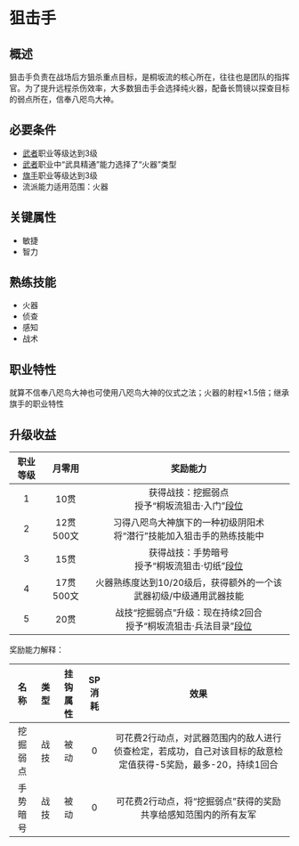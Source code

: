 # 狙击手

## 概述

狙击手负责在战场后方狙杀重点目标，是桐坂流的核心所在，往往也是团队的指挥官。为了提升远程杀伤效率，大多数狙击手会选择纯火器，配备长筒镜以探查目标的弱点所在，信奉八咫鸟大神。

## 必要条件

* <a href="../../../basicJob/Warrior" target="_blank">武者</a>职业等级达到3级
* <a href="../../../basicJob/Warrior" target="_blank">武者</a>职业中“武具精通”能力选择了“火器”类型
* <a href="../../../basicJob/Standard-bearer" target="_blank">旗手</a>职业等级达到3级
* 流派能力适用范围：火器

## 关键属性

* 敏捷
* 智力

## 熟练技能

* 火器
* 侦查
* 感知
* 战术
  
## 职业特性

就算不信奉八咫鸟大神也可使用八咫鸟大神的仪式之法；火器的射程×1.5倍；继承旗手的职业特性

## 升级收益

职业等级|月零用|奖励能力
:--:|:--:|:--:
1|10贯|获得战技：挖掘弱点<br>授予“桐坂流狙击·入门”<a href="../../dan" target="_blank">段位</a>
2|12贯500文|习得八咫鸟大神旗下的一种初级阴阳术<br>将“潜行”技能加入狙击手的熟练技能中
3|15贯|获得战技：手势暗号<br>授予“桐坂流狙击·切纸”<a href="../../dan" target="_blank">段位</a>
4|17贯500文|火器熟练度达到10/20级后，获得额外的一个该武器初级/中级通用武器技能
5|20贯|战技“挖掘弱点”升级：现在持续2回合<br>授予“桐坂流狙击·兵法目录”<a href="../../dan" target="_blank">段位</a>

奖励能力解释：

名称|类型|挂钩属性|SP消耗|效果
:--:|:--:|:--:|:--:|:--:
挖掘弱点|战技|被动|0|可花费2行动点，对武器范围内的敌人进行侦查检定，若成功，自己对该目标的敌意检定值获得-5奖励，最多-20，持续1回合
手势暗号|战技|被动|0|可花费2行动点，将“挖掘弱点”获得的奖励共享给感知范围内的所有友军